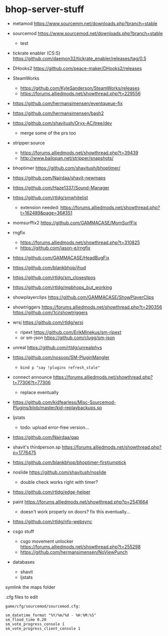 # bhop-server-stuff

- metamod https://www.sourcemm.net/downloads.php?branch=stable

- sourcemod https://www.sourcemod.net/downloads.php?branch=stable
	- test

- tickrate enabler (CS:S) https://github.com/daemon32/tickrate_enabler/releases/tag/0.5

- DHooks2 https://github.com/peace-maker/DHooks2/releases

- SteamWorks
	- https://github.com/KyleSanderson/SteamWorks/releases
	- https://forums.alliedmods.net/showthread.php?t=229556

- https://github.com/hermansimensen/eventqueue-fix

- https://github.com/hermansimensen/bash2

- https://github.com/shavitush/Oryx-AC/tree/dev
	- merge some of the prs too

- stripper:source
	- https://forums.alliedmods.net/showthread.php?t=39439
	- http://www.bailopan.net/stripper/snapshots/

- bhoptimer https://github.com/shavitush/bhoptimer/

- https://github.com/Nairdaa/shavit-newmaps

- https://github.com/Haze1337/Sound-Manager

- https://github.com/rtldg/smwhitelist
	- extension needed: https://forums.alliedmods.net/showthread.php?t=162489&page=36#351

- momsurffix2 https://github.com/GAMMACASE/MomSurfFix

- rngfix
	- https://forums.alliedmods.net/showthread.php?t=310825
	- https://github.com/jason-e/rngfix


- https://github.com/GAMMACASE/HeadBugFix

- https://github.com/blankbhop/jhud

- https://github.com/rtldg/sm_closestpos

- https://github.com/rtldg/mpbhops_but_working

- showplayerclips https://github.com/GAMMACASE/ShowPlayerClips

- showtriggers https://forums.alliedmods.net/showthread.php?t=290356 https://github.com/1ci/showtriggers

- wrsj https://github.com/rtldg/wrsj
	- ripext https://github.com/ErikMinekus/sm-ripext
	- or sm-json https://github.com/clugg/sm-json

- unreal https://github.com/rtldg/unrealphys

- https://github.com/nosoop/SM-PluginMangler
	- `bind p "say !plugins refresh_stale"`

- connect announce https://forums.alliedmods.net/showthread.php?t=77306?t=77306
	- replace eventually

- https://github.com/kidfearless/Misc-Sourcemod-Plugins/blob/master/kid-replaybackups.sp

- ljstats
	- todo: upload error-free version...

- https://github.com/Nairdaa/gap

- shavit's thirdperson.sp https://forums.alliedmods.net/showthread.php?p=1776475

- https://github.com/blankbhop/bhoptimer-firstjumptick

- noslide https://github.com/shavitush/noslide
	- double check works right with timer?

- https://github.com/rtldg/edge-helper

- paint https://forums.alliedmods.net/showthread.php?p=2541664
	- doesn't work properly on doors? fix this eventually...

- https://github.com/rtldg/nfo-websync

- csgo stuff
	- csgo movement unlocker https://forums.alliedmods.net/showthread.php?t=255298
	- https://github.com/hermansimensen/NoViewPunch

- databases
	- shavit
	- ljstats


symlink the maps folder


.cfg files to edit
```
game/cfg/sourcemod/sourcemod.cfg:

sm_datetime_format "%Y/%m/%d - %H:%M:%S"
sm_flood_time 0.20
sm_vote_progress_console 1
sm_vote_progress_client_console 1
```
